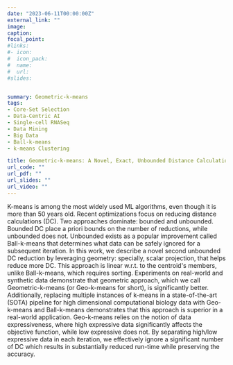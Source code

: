 ```yaml
---
date: "2023-06-11T00:00:00Z"
external_link: ""
image:
caption: 
focal_point: 
#links:
#- icon: 
#  icon_pack: 
#  name: 
#  url: 
#slides: 


summary: Geometric-k-means
tags:
- Core-Set Selection
- Data-Centric AI
- Single-cell RNASeq
- Data Mining			
- Big Data
- Ball-k-means
- k-means Clustering

title: Geometric-k-means: A Novel, Exact, Unbounded Distance Calculation Reducing k-means
url_code: ""
url_pdf: ""
url_slides: ""
url_video: ""
---
```

K-means is among the most widely used ML algorithms, even though it is more than 50 years old. Recent optimizations focus on reducing distance calculations (DC). Two approaches dominate: bounded and unbounded. Bounded DC place a priori bounds on the number of reductions, while unbounded does not. Unbounded exists as a popular improvement called Ball-k-means that determines what data can be safely ignored for a subsequent iteration. In this work, we describe a novel second unbounded DC reduction by leveraging geometry: specially, scalar projection, that helps reduce more DC. This approach is linear w.r.t. to the centroid's members, unlike Ball-k-means, which requires sorting. Experiments on real-world and synthetic data demonstrate that geometric approach, which we call Geometric-k-means (or Geo-k-means for short), is significantly better. Additionally, replacing multiple instances of k-means in a state-of-the-art (SOTA) pipeline for high dimensional computational biology data with Geo-k-means and Ball-k-means demonstrates that this approach is superior in a real-world application. Geo-k-means relies on the notion of data expressiveness, where high expressive data significantly affects the objective function, while low expressive does not. By separating high/low expressive data in each iteration, we effectively ignore a significant number of DC which results in substantially reduced run-time while preserving the accuracy.